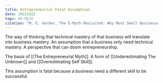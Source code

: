 ```yaml
---
title: Entrepreneurial Fatal Assumption
date: 20221022
tags: #E-Myth
citation: "M. E. Gerber, The E-Myth Revisited: Why Most Small Businesses Don’t Work and What to Do About It. Harper Collins, 2009."
---
```

The way of thinking that technical mastery of that business will translate into business mastery. An assumption that a business only need technical mastery. A perspective that can doom entrepreneurship.

The basis of [[The Entrepreneurial Myth]]. A form of [[Underestimating The Unknown]] and [[Overestimating Self Skill]].

This assumption is fatal because a business need a different skill to be successful.
